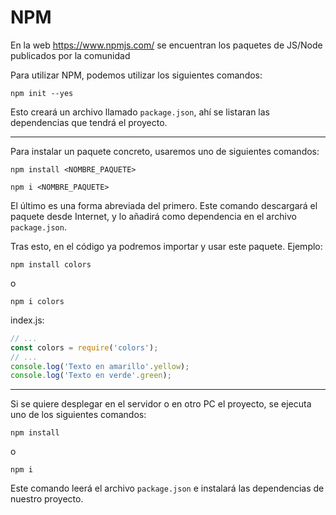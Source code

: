 # NPM

En la web https://www.npmjs.com/ se encuentran los paquetes de JS/Node publicados por la comunidad

Para utilizar NPM, podemos utilizar los siguientes comandos:

`npm init --yes` 

Esto creará un archivo llamado `package.json`, ahí se listaran las dependencias que tendrá el proyecto.

---------

Para instalar un paquete concreto, usaremos uno de siguientes comandos:

```
npm install <NOMBRE_PAQUETE>
```
```
npm i <NOMBRE_PAQUETE>
```

El último es una forma abreviada del primero. Este comando descargará el paquete desde Internet, y lo añadirá como dependencia en el archivo `package.json`.

Tras esto, en el código ya podremos importar y usar este paquete. Ejemplo:

```
npm install colors
``` 
o 
```
npm i colors
```

index.js:

```js
// ...
const colors = require('colors');
// ...
console.log('Texto en amarillo'.yellow);
console.log('Texto en verde'.green);
```

---------

Si se quiere desplegar en el servidor o en otro PC el proyecto, se ejecuta uno de los siguientes comandos:

```
npm install
```
o
```
npm i
```

Este comando leerá el archivo `package.json` e instalará las dependencias de nuestro proyecto.